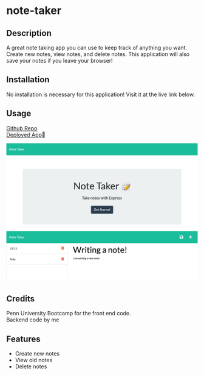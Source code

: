 # note-taker

## Description

A great note taking app you can use to keep track of anything you want. Create new notes, view notes, and delete notes. This application will also save your notes if you leave your browser!

## Installation

No installation is necessary for this application! Visit it at the live link below.

## Usage

[Github Repo](https://github.com/hope428/note-taker)<br/>
[Deployed App](https://hidden-citadel-87475.herokuapp.com/)🚀

![screenshot of main page](./public/assets/images/screenshot1.png)
![screenshot of note taking screen](./public/assets/images/screenshot2.png)

## Credits
Penn University Bootcamp for the front end code. <br/>
Backend code by me

## Features
- Create new notes
- View old notes
- Delete notes